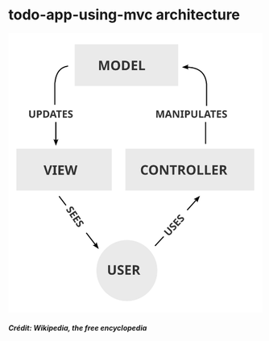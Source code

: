 # todo-app-using-mvc architecture


![alt text](https://github.com/baroudeColombbus/todo-app-using-mvc/blob/main/MVC-Process.svg "model view controller")
##### Crédit: Wikipedia, the free encyclopedia

